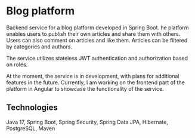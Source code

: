 # Blog platform

Backend  service for a blog platform developed in Spring Boot.
he platform enables users to publish their own articles and share them with others.
Users can also comment on articles and like them.
Articles can be filtered by categories and authors.

The service utilizes stateless JWT authentication and authorization based on roles.

At the moment, the service is in development, 
with plans for additional features in the future. 
Currently, I am working on the frontend part of the platform in Angular 
to showcase the functionality of the service.

## Technologies
Java 17, Spring Boot, Spring Security, Spring Data JPA, Hibernate, PostgreSQL, Maven